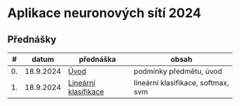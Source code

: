 # Aplikace neuronových sítí 2024


## Přednášky

| #   | datum     | přednáška                                        | obsah                              |
|-----|-----------|--------------------------------------------------|------------------------------------|
| 0.  | 18.9.2024 | [Úvod](slides/ans-00-intro.pdf)                  | podmínky předmětu, úvod            |
| 1.  | 18.9.2024 | [Lineární klasifikace](slides/ans-01-linear.pdf) | lineární klasifikace, softmax, svm |
